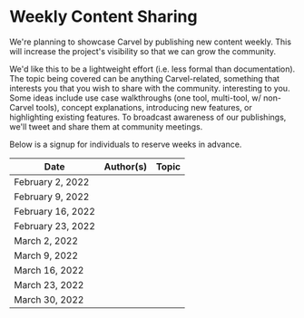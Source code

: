 # Weekly Content Sharing
We're planning to showcase Carvel by publishing new content weekly. This will
increase the project's visibility so that we can grow the community.

We'd like this to be a lightweight effort (i.e. less formal than documentation).
The topic being covered can be anything Carvel-related, something that interests you that you wish to share with the community.
interesting to you. Some ideas include use case walkthroughs (one tool,
multi-tool, w/ non-Carvel tools), concept explanations, introducing new
features, or highlighting existing features. To broadcast awareness of our
publishings, we'll tweet and share them at community meetings.

Below is a signup for individuals to reserve weeks in advance.

| Date | Author(s) | Topic |
| --- | --- | --- |
| February 2, 2022 | | |
| February 9, 2022 | | |
| February 16, 2022 | | |
| February 23, 2022 | | |
| March 2, 2022 | | |
| March 9, 2022 | | |
| March 16, 2022 | | |
| March 23, 2022 | | |
| March 30, 2022 | | |
